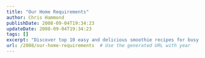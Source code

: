 ```yaml
---
title: "Our Home Requirements"
author: Chris Hammond
publishDate: 2008-09-04T19:34:23
updateDate: 2008-09-04T19:34:23
tags: []
excerpt: "Discover top 10 easy and delicious smoothie recipes for busy mornings. Boost your day with nutrient-packed smoothies in no time!"
url: /2008/our-home-requirements  # Use the generated URL with year
---
```


